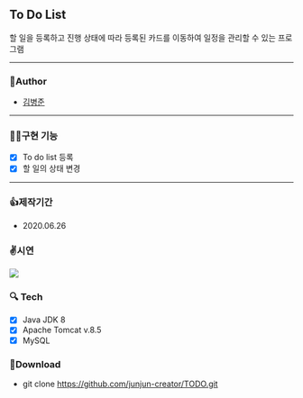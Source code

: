## To Do List
  할 일을 등록하고 진행 상태에 따라 등록된 카드를 이동하여 일정을 관리할 수 있는 프로그램

---
### 🧒Author
  - [김병준](http://github.com/junjun-creator)

---
### 🤹‍♂️구현 기능
  - [x] To do list 등록
  - [x] 할 일의 상태 변경
---
### 👍제작기간
  - 2020.06.26
  
### ✌️시연
![](https://images.velog.io/images/junjun-creator/post/28864c86-ce89-477f-b0b1-0fd28d93e7ac/%EC%8A%A4%ED%81%AC%EB%A6%B0%EC%83%B7%202020-12-11%20%EC%98%A4%ED%9B%84%205.19.46.png)

### 🔍 Tech
  - [x] Java JDK 8
  - [x] Apache Tomcat v.8.5
  - [x] MySQL
  
### 💼Download
  - git clone https://github.com/junjun-creator/TODO.git
